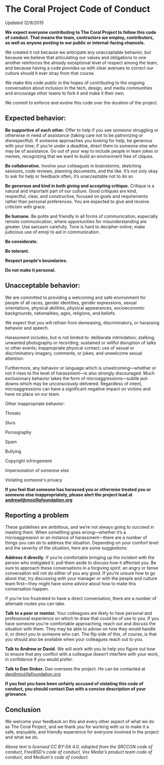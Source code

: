# The Coral Project Code of Conduct
_Updated 12/9/2015_


**We expect everyone contributing to The Coral Project to follow this code of conduct. That means the team, contractors we employ, contributors, as well as anyone posting to our public or internal-facing channels.**

We created it not because we anticipate any unacceptable behavior, but because we believe that articulating our values and obligations to one another reinforces the already exceptional level of respect among the team, and because having a code provides us with clear avenues to correct our culture should it ever stray from that course.

We make this code public in the hopes of contributing to the ongoing conversation about inclusion in the tech, design, and media communities and encourage other teams to fork it and make it their own.

We commit to enforce and evolve this code over the duration of the project.



## Expected behavior:



**Be supportive of each other.** Offer to help if you see someone struggling or otherwise in need of assistance (taking care not to be patronizing or disrespectful). If someone approaches you looking for help, be generous with your time; if you’re under a deadline, direct them to someone else who may be of assistance. Go out of your way to include people in team jokes or memes, recognizing that we want to build an environment free of cliques.

**Be collaborative.** Involve your colleagues in brainstorms, sketching sessions, code reviews, planning documents, and the like. It’s not only okay to ask for help or feedback often, it’s unacceptable not to do so

**Be generous and kind in both giving and accepting critique.** Critique is a natural and important part of our culture. Good critiques are kind, respectful, clear, and constructive, focused on goals and requirements rather than personal preferences. You are expected to give and receive criticism with grace.

**Be humane.** Be polite and friendly in all forms of communication, especially remote communication, where opportunities for misunderstanding are greater. Use sarcasm carefully. Tone is hard to decipher online; make judicious use of emoji to aid in communication.

**Be considerate.**

**Be tolerant.**

**Respect people's boundaries.**

**Do not make it personal.**




## Unacceptable behavior:



We are committed to providing a welcoming and safe environment for people of all races, gender identities, gender expressions, sexual orientations, physical abilities, physical appearances, socioeconomic backgrounds, nationalities, ages, religions, and beliefs.

We expect that you will refrain from demeaning, discriminatory, or harassing behavior and speech.

Harassment includes, but is not limited to: deliberate intimidation; stalking; unwanted photography or recording; sustained or willful disruption of talks or other events; inappropriate physical contact; use of sexual or discriminatory imagery, comments, or jokes; and unwelcome sexual attention.

Furthermore, any behavior or language which is unwelcoming—whether or not it rises to the level of harassment—is also strongly discouraged. Much exclusionary behavior takes the form of microaggressions—subtle put-downs which may be unconsciously delivered. Regardless of intent, microaggressions can have a significant negative impact on victims and have no place on our team.

Other inappropriate behavior:

Threats

Slurs

Pornography

Spam

Bullying

Copyright infringement

Impersonation of someone else

Violating someone's privacy

**If you feel that someone has harassed you or otherwise treated you or someone else inappropriately, please alert the project lead at andrewl@mozillafoundation.org**



## Reporting a problem



These guidelines are ambitious, and we’re not always going to succeed in meeting them. When something goes wrong—whether it’s a microaggression or an instance of harassment—there are a number of things you can do to address the situation. Depending on your comfort level and the severity of the situation, here are some suggestions:

**Address it directly.** If you’re comfortable bringing up the incident with the person who instigated it, pull them aside to discuss how it affected you. Be sure to approach these conversations in a forgiving spirit: an angry or tense conversation will not do either of you any good. If you’re unsure how to go about that, try discussing with your manager or with the people and culture team first—they might have some advice about how to make this conversation happen.

If you’re too frustrated to have a direct conversation, there are a number of alternate routes you can take.

**Talk to a peer or mentor.** Your colleagues are likely to have personal and professional experience on which to draw that could be of use to you. If you have someone you're comfortable approaching, reach out and discuss the situation with them. They may be able to advise on how they would handle it, or direct you to someone who can. The flip side of this, of course, is that you should also be available when your colleagues reach out to you.

**Talk to Andrew or David.** We will work with you to help you figure out how to ensure that any conflict with a colleague doesn’t interfere with your work, in confidence if you would prefer.

**Talk to Dan Sinker.** Dan oversees the project. He can be contacted at dan@mozillafoundation.org

**If you feel you have been unfairly accused of violating this code of conduct, you should contact Dan with a concise description of your grievance.**


## Conclusion



We welcome your feedback on this and every other aspect of what we do as The Coral Project, and we thank you for working with us to make it a safe, enjoyable, and friendly experience for everyone involved in the project and what we do.


*Above text is licensed CC BY-SA 4.0, adapted from the SRCCON code of conduct, FreeBSD's code of conduct, Vox Media's product team code of conduct, and Medium's code of conduct.*
